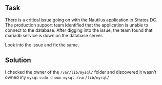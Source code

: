 ## Task

There is a critical issue going on with the Nautilus application in Stratos DC. The production support team identified that the application is unable to connect to the database. After digging into the issue, the team found that mariadb service is down on the database server.



Look into the issue and fix the same.

## Solution
I checked the owner of the ```/var/lib/mysql/``` folder and discovered it wasn't owned my ```mysql```
```sudo chown mysql /var/lib/mysql/```